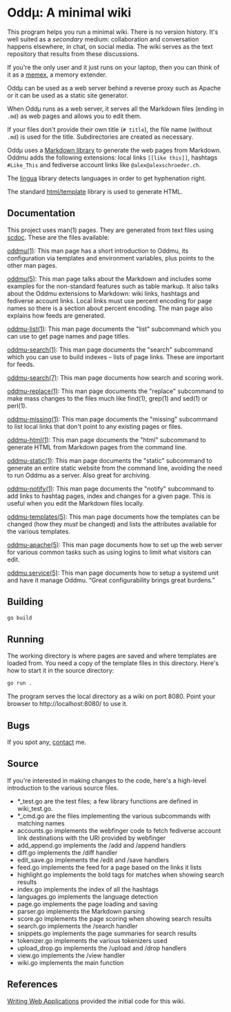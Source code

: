 # Oddµ: A minimal wiki

This program helps you run a minimal wiki. There is no version
history. It's well suited as a *secondary* medium: collaboration and
conversation happens elsewhere, in chat, on social media. The wiki
serves as the text repository that results from these discussions.

If you're the only user and it just runs on your laptop, then you can
think of it as a [memex](https://en.wikipedia.org/wiki/Memex), a
memory extender.

Oddµ can be used as a web server behind a reverse proxy such as Apache
or it can be used as a static site generator.

When Oddµ runs as a web server, it serves all the Markdown files
(ending in `.md`) as web pages and allows you to edit them.

If your files don't provide their own title (`# title`), the file name
(without `.md`) is used for the title. Subdirectories are created as
necessary.

Oddµ uses a [Markdown library](https://github.com/gomarkdown/markdown)
to generate the web pages from Markdown. Oddmu adds the following
extensions: local links `[[like this]]`, hashtags `#Like_This` and
fediverse account links like `@alex@alexschroeder.ch`.

The [lingua](https://github.com/pemistahl/lingua-go) library detects
languages in order to get hyphenation right.

The standard [html/template](https://pkg.go.dev/html/template) library
is used to generate HTML.

## Documentation

This project uses man(1) pages. They are generated from text files
using [scdoc](https://git.sr.ht/~sircmpwn/scdoc). These are the files
available:

[oddmu(1)](/oddmu.git/blob/main/man/oddmu.1.txt): This man page has a
short introduction to Oddmu, its configuration via templates and
environment variables, plus points to the other man pages.

[oddmu(5)](/oddmu.git/blob/main/man/oddmu.5.txt): This man page talks
about the Markdown and includes some examples for the non-standard
features such as table markup. It also talks about the Oddmu
extensions to Markdown: wiki links, hashtags and fediverse account
links. Local links must use percent encoding for page names so there
is a section about percent encoding. The man page also explains how
feeds are generated.

[oddmu-list(1)](/oddmu.git/blob/main/man/oddmu-list.1.txt): This man
page documents the "list" subcommand which you can use to get page
names and page titles.

[oddmu-search(1)](/oddmu.git/blob/main/man/oddmu-search.1.txt): This
man page documents the "search" subcommand which you can use to build
indexes – lists of page links. These are important for feeds.

[oddmu-search(7)](/oddmu.git/blob/main/man/oddmu-search.7.txt): This
man page documents how search and scoring work.

[oddmu-replace(1)](/oddmu.git/blob/main/man/oddmu-replace.1.txt): This
man page documents the "replace" subcommand to make mass changes to
the files much like find(1), grep(1) and sed(1) or perl(1).

[oddmu-missing(1)](/oddmu.git/blob/main/man/oddmu-missing.1.txt): This
man page documents the "missing" subcommand to list local links that
don't point to any existing pages or files.

[oddmu-html(1)](/oddmu.git/blob/main/man/oddmu-html.1.txt): This man
page documents the "html" subcommand to generate HTML from Markdown
pages from the command line.

[oddmu-static(1)](/oddmu.git/blob/main/man/oddmu-static.1.txt): This
man page documents the "static" subcommand to generate an entire
static website from the command line, avoiding the need to run Oddmu
as a server. Also great for archiving.

[oddmu-notify(1)](/oddmu.git/blob/main/man/oddmu-notify.1.txt): This
man page documents the "notify" subcommand to add links to hashtag
pages, index and changes for a given page. This is useful when you
edit the Markdown files locally.

[oddmu-templates(5)](/oddmu.git/blob/main/man/oddmu-templates.5.txt):
This man page documents how the templates can be changed (how they
*must* be changed) and lists the attributes available for the various
templates.

[oddmu-apache(5)](/oddmu.git/blob/main/man/oddmu-apache.5.txt): This
man page documents how to set up the web server for various common
tasks such as using logins to limit what visitors can edit.

[oddmu.service(5)](/oddmu.git/blob/main/man/oddmu.service.5.txt): This
man page documents how to setup a systemd unit and have it manage
Oddmu. “Great configurability brings great burdens.”

## Building

```sh
go build
```

## Running

The working directory is where pages are saved and where templates are
loaded from. You need a copy of the template files in this directory.
Here's how to start it in the source directory:

```sh
go run .
```

The program serves the local directory as a wiki on port 8080. Point
your browser to http://localhost:8080/ to use it.

## Bugs

If you spot any, [contact](https://alexschroeder.ch/wiki/Contact) me.

## Source

If you're interested in making changes to the code, here's a
high-level introduction to the various source files.

- *_test.go are the test files; a few library functions are defined in
  wiki_test.go.
- *_cmd.go are the files implementing the various subcommands with
  matching names
- accounts.go implements the webfinger code to fetch fediverse account
  link destinations with the URI provided by webfinger
- add_append.go implements the /add and /append handlers
- diff.go implements the /diff handler
- edit_save.go implements the /edit and /save handlers
- feed.go implements the feed for a page based on the links it lists
- highlight.go implements the bold tags for matches when showing
  search results
- index.go implements the index of all the hashtags
- languages.go implements the language detection
- page.go implements the page loading and saving
- parser.go implements the Markdown parsing
- score.go implements the page scoring when showing search results
- search.go implements the /search handler
- snippets.go implements the page summaries for search results
- tokenizer.go implements the various tokenizers used
- upload_drop.go implements the /upload and /drop handlers
- view.go implements the /view handler
- wiki.go implements the main function

## References

[Writing Web Applications](https://golang.org/doc/articles/wiki/)
provided the initial code for this wiki.
